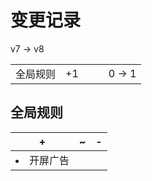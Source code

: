 # 变更记录

v7 -> v8

||||||
|-|:-:|:-:|:-:|:-:|
|全局规则|+1|||0 -> 1|

## 全局规则

|+|~|-|
|-|-|-|
|<li>开屏广告|||
